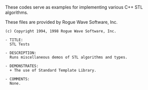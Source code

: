 These codes serve as examples for implementing various C++ STL algorithms.

These files are provided by Rogue Wave Software, Inc.

    (c) Copyright 1994, 1998 Rogue Wave Software, Inc.

    - TITLE:
      STL Tests

    - DESCRIPTION:
      Runs miscellaneous demos of STL algorithms and types.

    - DEMONSTRATES:
      + The use of Standard Template Library.

    - COMMENTS:
      None.
        
